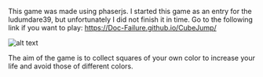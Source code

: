 This game was made using phaserjs.
I started this game as an entry for the ludumdare39, but unfortunately I did not finish it in time. 
Go to the following link if you want to play: https://Doc-Failure.github.io/CubeJump/

![alt text](https://github.com/st3fanoc/LudumDare39/blob/master/images/gamePicture.png)

The aim of the game is to collect squares of your own color to increase your life and avoid those of different colors.
